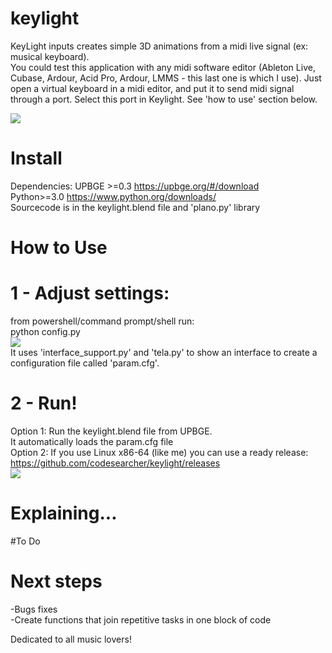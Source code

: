 # keylight
KeyLight inputs creates simple 3D animations from a midi live signal (ex: musical keyboard).<br>
You could test this application with any midi software editor (Ableton Live, Cubase, Ardour, Acid Pro, Ardour, LMMS - this last one is which I use). Just open a virtual keyboard in a midi editor, and put it to send midi signal through a port. Select this port in Keylight. See 'how to use' section below.<br>

<img src=https://imgur.com/opYXC3yl.png></img>

# Install
Dependencies: UPBGE >=0.3 https://upbge.org/#/download<br>
              Python>=3.0 https://www.python.org/downloads/<br>
Sourcecode is in the keylight.blend file and 'plano.py' library<br>

# How to Use
# 1 - Adjust settings:
from powershell/command prompt/shell run:<br>
          python config.py<br>
          <img src=https://i.imgur.com/7W9Xcyy.png /><br>
          It uses 'interface_support.py' and 'tela.py' to show an interface to create a configuration file called 'param.cfg'.
# 2 - Run!
Option 1: Run the keylight.blend file from UPBGE.<br>
          It automatically loads the param.cfg file<br>
Option 2: If you use Linux x86-64 (like me) you can use a ready release:<br>
          https://github.com/codesearcher/keylight/releases<br>
          <img src=https://i.imgur.com/kcQTtQv.png /><br>
#

# Explaining...
#To Do

# Next steps
-Bugs fixes<br>
-Create functions that join repetitive tasks in one block of code<br>

Dedicated to all music lovers!<br>
